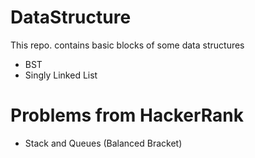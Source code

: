 # DataStructure
This repo. contains basic blocks of some data structures 
* BST
* Singly Linked List
# Problems from HackerRank
* Stack and Queues
(Balanced Bracket)
